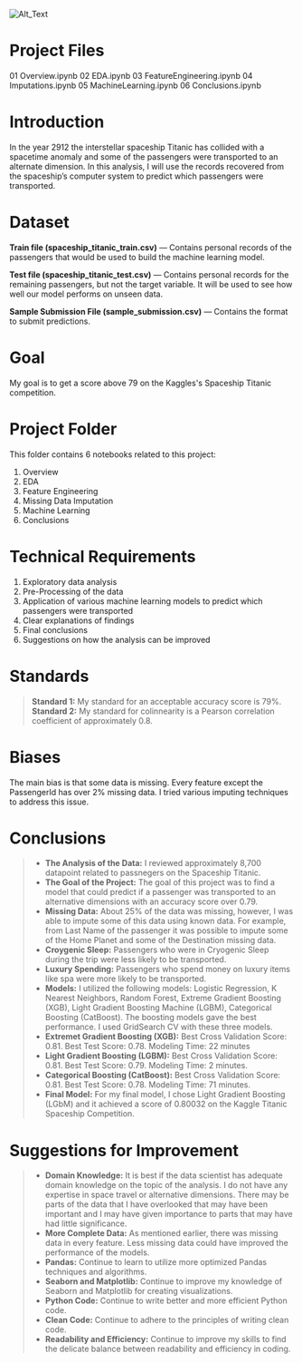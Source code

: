 ![Alt_Text](https://github.com/TuringCollegeSubmissions/knouri-ML.3/blob/main/Images/Titanic.PNG)
# Project Files
01 Overview.ipynb
02 EDA.ipynb
03 FeatureEngineering.ipynb
04 Imputations.ipynb
05 MachineLearning.ipynb
06 Conclusions.ipynb


# Introduction
In the year 2912 the interstellar spaceship Titanic has collided with a spacetime anomaly and some of the passengers were transported to an alternate dimension. In this analysis, I will use the records recovered from the spaceship’s computer system to predict which passengers were transported.

# Dataset
**Train file (spaceship_titanic_train.csv)** — Contains personal records of the passengers that would be used to build the machine learning model.

**Test file (spaceship_titanic_test.csv)** — Contains personal records for the remaining passengers, but not the target variable. It will be used to see how well our model performs on unseen data.

**Sample Submission File (sample_submission.csv)** — Contains the format to submit predictions.


# Goal
My goal is to get a score above 79 on the Kaggles's Spaceship Titanic competition.

# Project Folder
This folder contains 6 notebooks related to this project:
1. Overview
2. EDA
3. Feature Engineering
4. Missing Data Imputation
5. Machine Learning
6. Conclusions


# Technical Requirements
1. Exploratory data analysis
2. Pre-Processing of the data
3. Application of various machine learning models to predict which passengers were transported
4. Clear explanations of findings
5. Final conclusions
6. Suggestions on how the analysis can be improved


# Standards
> **Standard 1:** My standard for an acceptable accuracy score is 79%. <BR>
> **Standard 2:** My standard for colinnearity is a Pearson correlation coefficient of approximately 0.8. <BR> 

# Biases
The main bias is that some data is missing. Every feature except the PassengerId has over 2% missing data. I tried various imputing techniques to address this issue.

# Conclusions
>* **The Analysis of the Data:** I reviewed approximately 8,700 datapoint related to passnegers on the Spaceship Titanic. <br> 
>* **The Goal of the Project:** The goal of this project was to find a model that could predict if a passenger was transported to an alternative dimensions with an accuracy score over 0.79.<br>
>* **Missing Data:** About 25% of the data was missing, however, I was able to impute some of this data using known data. For example, from Last Name of the passenger it was possible to impute some of the Home Planet and some of the Destination missing data.  <br>
>* **Croygenic Sleep:** Passengers who were in Cryogenic Sleep during the trip were less likely to be transported.  <br>
>* **Luxury Spending:** Passengers who spend money on luxury items like spa were more likely to be transported.  <br>
>* **Models:** I utilized the following models: Logistic Regression, K Nearest Neighbors, Random Forest, Extreme Gradient Boosting (XGB), Light Gradient Boosting Machine (LGBM), Categorical Boosting (CatBoost). The boosting models gave the best performance. I used GridSearch CV with these three models. <br>
>* **Extremet Gradient Boosting (XGB):** Best Cross Validation Score: 0.81. Best Test Score: 0.78. Modeling Time: 22 minutes   <br>
>* **Light Gradient Boosting (LGBM):** Best Cross Validation Score: 0.81. Best Test Score: 0.79. Modeling Time: 2 minutes.  <br>
>* **Categorical Boosting (CatBoost):** Best Cross Validation Score: 0.81. Best Test Score: 0.78. Modeling Time: 71 minutes.<br>
>* **Final Model:** For my final model, I chose Light Gradient Boosting (LGbM) and it achieved a score of 0.80032 on the Kaggle Titanic Spaceship Competition.<br>

# Suggestions for Improvement
>* **Domain Knowledge:** It is best if the data scientist has adequate domain knowledge on the topic of the analysis. I do not have any expertise in space travel or alternative dimensions. There may be parts of the data that I have overlooked that may have been important and I may have given importance to parts that may have had little significance. <br>
>* **More Complete Data:** As mentioned earlier, there was missing data in every feature. Less missing data could have improved the performance of the models.<br>  
>* **Pandas:** Continue to learn to utilize more optimized Pandas techniques and algorithms.<br>
>* **Seaborn and Matplotlib:** Continue to improve my knowledge of Seaborn and Matplotlib for creating visualizations. <br>
>* **Python Code:** Continue to write better and more efficient Python code. <br>
>* **Clean Code:** Continue to adhere to the principles of writing clean code. <br>
>* **Readability and Efficiency:** Continue to improve my skills to find the delicate balance between readability and efficiency in coding.<br>